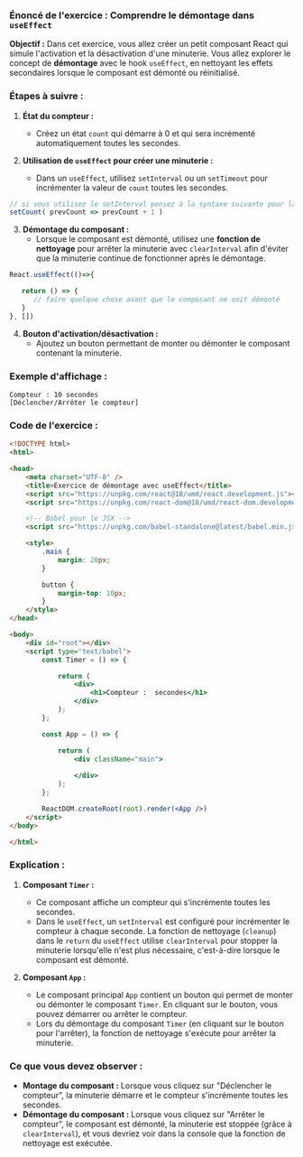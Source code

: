 ### Énoncé de l'exercice : Comprendre le démontage dans `useEffect`

**Objectif :**
Dans cet exercice, vous allez créer un petit composant React qui simule l'activation et la désactivation d'une minuterie. Vous allez explorer le concept de **démontage** avec le hook `useEffect`, en nettoyant les effets secondaires lorsque le composant est démonté ou réinitialisé.

### Étapes à suivre :

1. **État du compteur :**
   - Créez un état `count` qui démarre à 0 et qui sera incrémenté automatiquement toutes les secondes.

2. **Utilisation de `useEffect` pour créer une minuterie :**
   - Dans un `useEffect`, utilisez `setInterval` ou un `setTimeout` pour incrémenter la valeur de `count` toutes les secondes.

```js
// si vous utilisez le setInterval pensez à la syntaxe suivante pour la fonction de mise à jour du state
setCount( prevCount => prevCount + 1 )
```

3. **Démontage du composant :**
   - Lorsque le composant est démonté, utilisez une **fonction de nettoyage** pour arrêter la minuterie avec `clearInterval` afin d'éviter que la minuterie continue de fonctionner après le démontage.

```js
React.useEffect(()=>{

   return () => {
      // faire quelque chose avant que le composant ne soit démonté
   }
}, [])
```

4. **Bouton d'activation/désactivation :**
   - Ajoutez un bouton permettant de monter ou démonter le composant contenant la minuterie.

### Exemple d'affichage :
```
Compteur : 10 secondes
[Déclencher/Arrêter le compteur]
```

### Code de l'exercice :

```html
<!DOCTYPE html>
<html>

<head>
    <meta charset="UTF-8" />
    <title>Exercice de démontage avec useEffect</title>
    <script src="https://unpkg.com/react@18/umd/react.development.js"></script>
    <script src="https://unpkg.com/react-dom@18/umd/react-dom.development.js"></script>

    <!-- Babel pour le JSX -->
    <script src="https://unpkg.com/babel-standalone@latest/babel.min.js"></script>

    <style>
        .main {
            margin: 20px;
        }

        button {
            margin-top: 10px;
        }
    </style>
</head>

<body>
    <div id="root"></div>
    <script type="text/babel">
        const Timer = () => {

            return (
                <div>
                    <h1>Compteur :  secondes</h1>
                </div>
            );
        };

        const App = () => {

            return (
                <div className="main">
                
                </div>
            );
        };

        ReactDOM.createRoot(root).render(<App />)
    </script>
</body>

</html>
```

### Explication :

1. **Composant `Timer` :**
   - Ce composant affiche un compteur qui s'incrémente toutes les secondes.
   - Dans le `useEffect`, un `setInterval` est configuré pour incrémenter le compteur à chaque seconde. La fonction de nettoyage (`cleanup`) dans le `return` du `useEffect` utilise `clearInterval` pour stopper la minuterie lorsqu'elle n'est plus nécessaire, c'est-à-dire lorsque le composant est démonté.

2. **Composant `App` :**
   - Le composant principal `App` contient un bouton qui permet de monter ou démonter le composant `Timer`. En cliquant sur le bouton, vous pouvez démarrer ou arrêter le compteur.
   - Lors du démontage du composant `Timer` (en cliquant sur le bouton pour l'arrêter), la fonction de nettoyage s'exécute pour arrêter la minuterie.

### Ce que vous devez observer :
- **Montage du composant :** Lorsque vous cliquez sur "Déclencher le compteur", la minuterie démarre et le compteur s'incrémente toutes les secondes.
- **Démontage du composant :** Lorsque vous cliquez sur "Arrêter le compteur", le composant est démonté, la minuterie est stoppée (grâce à `clearInterval`), et vous devriez voir dans la console que la fonction de nettoyage est exécutée.
